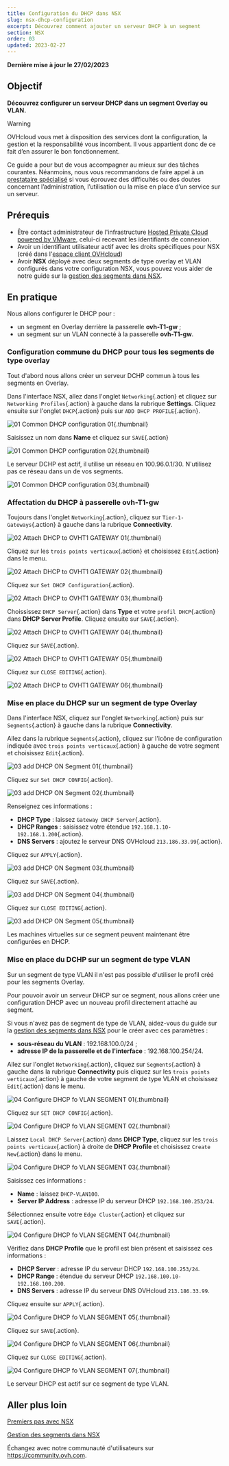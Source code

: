 ```yaml
---
title: Configuration du DHCP dans NSX
slug: nsx-dhcp-configuration
excerpt: Découvrez comment ajouter un serveur DHCP à un segment
section: NSX
order: 03
updated: 2023-02-27
---
```


**Dernière mise à jour le 27/02/2023**

## Objectif

**Découvrez configurer un serveur DHCP dans un segment Overlay ou VLAN.**

> [!warning]
> OVHcloud vous met à disposition des services dont la configuration, la gestion et la responsabilité vous incombent. Il vous appartient donc de ce fait d’en assurer le bon fonctionnement.
>
> Ce guide a pour but de vous accompagner au mieux sur des tâches courantes. Néanmoins, nous vous recommandons de faire appel à un [prestataire spécialisé](https://partner.ovhcloud.com/fr/) si vous éprouvez des difficultés ou des doutes concernant l’administration, l’utilisation ou la mise en place d’un service sur un serveur.
>

## Prérequis

- Être contact administrateur de l'infrastructure [Hosted Private Cloud powered by VMware](https://www.ovhcloud.com/fr-ca/enterprise/products/hosted-private-cloud/), celui-ci recevant les identifiants de connexion.
- Avoir un identifiant utilisateur actif avec les droits spécifiques pour NSX (créé dans l'[espace client OVHcloud](https://ca.ovh.com/auth/?action=gotomanager&from=https://www.ovh.com/ca/fr/&ovhSubsidiary=qc))
- Avoir **NSX** déployé avec deux segments de type overlay et VLAN configurés dans votre configuration NSX, vous pouvez vous aider de notre guide sur la [gestion des segments dans NSX](https://docs.ovh.com/ca/fr/private-cloud/nsx-segment-management).

## En pratique

Nous allons configurer le DHCP pour : 

- un segment en Overlay derrière la passerelle **ovh-T1-gw** ;
- un segment sur un VLAN connecté à la passerelle **ovh-T1-gw**.

### Configuration commune du DHCP pour tous les segments de type overlay

Tout d'abord nous allons créer un serveur DCHP commun à tous les segments en Overlay.

Dans l'interface NSX, allez dans l'onglet `Networking`{.action} et cliquez sur `Networking Profiles`{.action} à gauche dans la rubrique **Settings**. Cliquez ensuite sur l'onglet `DHCP`{.action} puis sur `ADD DHCP PROFILE`{.action}.

![01 Common DHCP configuration 01](images/01-common-dhcp-configuration01.png){.thumbnail}

Saisissez un nom dans **Name** et cliquez sur `SAVE`{.action}

![01 Common DHCP configuration 02](images/01-common-dhcp-configuration02.png){.thumbnail}

Le serveur DCHP est actif, il utilise un réseau en 100.96.0.1/30. N'utilisez pas ce réseau dans un de vos segments.

![01 Common DHCP configuration 03](images/01-common-dhcp-configuration03.png){.thumbnail}

### Affectation du DHCP à passerelle ovh-T1-gw

Toujours dans l'onglet `Networking`{.action}, cliquez sur `Tier-1-Gateways`{.action} à gauche dans la rubrique **Connectivity**.

![02 Attach DHCP to OVHT1 GATEWAY 01](images/02-attach-dhcp-to-ovht1-gateway01.png){.thumbnail}

Cliquez sur les `trois points verticaux`{.action} et choisissez `Edit`{.action} dans le menu.

![02 Attach DHCP to OVHT1 GATEWAY 02](images/02-attach-dhcp-to-ovht1-gateway02.png){.thumbnail}

Cliquez sur `Set DHCP Configuration`{.action}.

![02 Attach DHCP to OVHT1 GATEWAY 03](images/02-attach-dhcp-to-ovht1-gateway03.png){.thumbnail}

Choississez `DHCP Server`{.action} dans **Type** et votre `profil DHCP`{.action} dans **DHCP Server Profile**. Cliquez ensuite sur `SAVE`{.action}.

![02 Attach DHCP to OVHT1 GATEWAY 04](images/02-attach-dhcp-to-ovht1-gateway04.png){.thumbnail}

Cliquez sur `SAVE`{.action}.

![02 Attach DHCP to OVHT1 GATEWAY 05](images/02-attach-dhcp-to-ovht1-gateway05.png){.thumbnail}

Cliquez sur `CLOSE EDITING`{.action}.

![02 Attach DHCP to OVHT1 GATEWAY 06](images/02-attach-dhcp-to-ovht1-gateway06.png){.thumbnail}

### Mise en place du DHCP sur un segment de type Overlay

Dans l'interface NSX, cliquez sur l'onglet `Networking`{.action} puis sur `Segments`{.action} à gauche dans la rubrique **Connectivity**.

Allez dans la rubrique `Segments`{.action}, cliquez sur l'icône de configuration indiquée avec `trois points verticaux`{.action} à gauche de votre segment et choisissez `Edit`{.action}.

![03 add DHCP ON Segment 01](images/03-configure-dhcp-overlay-segment01.png){.thumbnail}

Cliquez sur `Set DHCP CONFIG`{.action}.

![03 add DHCP ON Segment 02](images/03-configure-dhcp-overlay-segment02.png){.thumbnail}

Renseignez ces informations :

- **DHCP Type** : laissez `Gateway DHCP Server`{.action}.
- **DHCP Ranges** : saisissez votre étendue `192.168.1.10-192.168.1.200`{.action}.
- **DNS Servers** : ajoutez le serveur DNS OVHcloud `213.186.33.99`{.action}.

Cliquez sur `APPLY`{.action}.

![03 add DHCP ON Segment 03](images/03-configure-dhcp-overlay-segment03.png){.thumbnail}

Cliquez sur `SAVE`{.action}.

![03 add DHCP ON Segment 04](images/03-configure-dhcp-overlay-segment04.png){.thumbnail}

Cliquez sur `CLOSE EDITING`{.action}.

![03 add DHCP ON Segment 05](images/03-configure-dhcp-overlay-segment05.png){.thumbnail}

Les machines virtuelles sur ce segment peuvent maintenant être configurées en DHCP.

### Mise en place du DCHP sur un segment de type VLAN

Sur un segment de type VLAN il n'est pas possible d'utiliser le profil créé pour les segments Overlay. 

Pour pouvoir avoir un serveur DHCP sur ce segment, nous allons créer une configuration DHCP avec un nouveau profil directement attaché au segment.

Si vous n'avez pas de segment de type de VLAN, aidez-vous du guide sur la [gestion des segments dans NSX](https://docs.ovh.com/ca/fr/private-cloud/nsx-segment-management/) pour le créer avec ces paramètres :

- **sous-réseau du VLAN** : 192.168.100.0/24 ;
- **adresse IP de la passerelle et de l'interface** : 192.168.100.254/24.

Allez sur l'onglet `Networking`{.action}, cliquez sur `Segments`{.action} à gauche dans la rubrique **Connectivity** puis cliquez sur les `trois points verticaux`{.action} à gauche de votre segment de type VLAN et choisissez `Edit`{.action} dans le menu.

![04 Configure DHCP fo VLAN SEGMENT 01](images/04-configure-dhcp-for-vlan-segment-01.png){.thumbnail} 

Cliquez sur `SET DHCP CONFIG`{.action}.

![04 Configure DHCP fo VLAN SEGMENT 02](images/04-configure-dhcp-for-vlan-segment-02.png){.thumbnail} 

Laissez `Local DHCP Server`{.action} dans **DHCP Type**, cliquez sur les `trois points verticaux`{.action} à droite de **DHCP Profile** et choisissez `Create New`{.action} dans le menu.

![04 Configure DHCP fo VLAN SEGMENT 03](images/04-configure-dhcp-for-vlan-segment-03.png){.thumbnail}

Saisissez ces informations :

- **Name** : laissez `DHCP-VLAN100`.
- **Server IP Address** : adresse IP du serveur DHCP `192.168.100.253/24`.

Sélectionnez ensuite votre `Edge Cluster`{.action} et cliquez sur `SAVE`{.action}.

![04 Configure DHCP fo VLAN SEGMENT 04](images/04-configure-dhcp-for-vlan-segment-04.png){.thumbnail}

Vérifiez dans **DHCP Profile** que le profil est bien présent et saisissez ces informations :

- **DHCP Server** : adresse IP du serveur DHCP `192.168.100.253/24`.
- **DHCP Range** : étendue du serveur DHCP `192.168.100.10-192.168.100.200`.
- **DNS Servers** : adresse IP du serveur DNS OVHcloud `213.186.33.99`.

Cliquez ensuite sur `APPLY`{.action}.

![04 Configure DHCP fo VLAN SEGMENT 05](images/04-configure-dhcp-for-vlan-segment-05.png){.thumbnail}

Cliquez sur `SAVE`{.action}.

![04 Configure DHCP fo VLAN SEGMENT 06](images/04-configure-dhcp-for-vlan-segment-06.png){.thumbnail}

Cliquez sur `CLOSE EDITING`{.action}.

![04 Configure DHCP fo VLAN SEGMENT 07](images/04-configure-dhcp-for-vlan-segment-07.png){.thumbnail}

Le serveur DHCP est actif sur ce segment de type VLAN.

## Aller plus loin

[Premiers pas avec NSX](https://docs.ovh.com/ca/fr/private-cloud/nsx-first-steps/)

[Gestion des segments dans NSX](https://docs.ovh.com/ca/fr/private-cloud/nsx-segment-management/)

Échangez avec notre communauté d'utilisateurs sur <https://community.ovh.com>.
